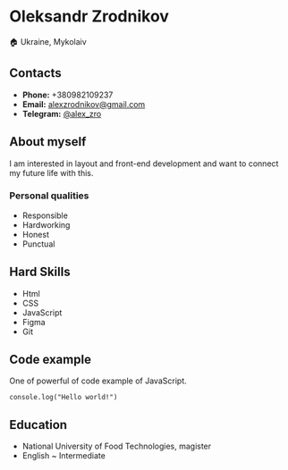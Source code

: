 # Oleksandr Zrodnikov
🏠 Ukraine, Mykolaiv

## Contacts
 - **Phone:** +380982109237
 - **Email:** <alexzrodnikov@gmail.com>
 - **Telegram:** [@alex_zro](https://t.me/alex_zro)

## About myself
I am interested in layout and front-end development and want to connect my future life with this.

### Personal qualities
- Responsible
- Hardworking
- Honest
- Punctual

## Hard Skills
- Html
- CSS
- JavaScript
- Figma
- Git

## Code example
One of powerful of code example of JavaScript. 
```
console.log("Hello world!")
```

## Education
- National University of Food Technologies, magister
- English ~ Intermediate
